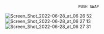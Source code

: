                                     PUSH SWAP

![Screen_Shot_2022-06-28_at_06 26 52](https://user-images.githubusercontent.com/86886818/176569540-7a4badde-3ef9-4872-84ba-376bc785a871.png)
![Screen_Shot_2022-06-28_at_06 27 13](https://user-images.githubusercontent.com/86886818/176569565-05b557c6-114c-40ac-b9c6-5f9ed6288fad.png)
![Screen_Shot_2022-06-28_at_06 27 31](https://user-images.githubusercontent.com/86886818/176569568-a8ff9cce-4093-4ee4-87d6-6d2c3159e867.png)

